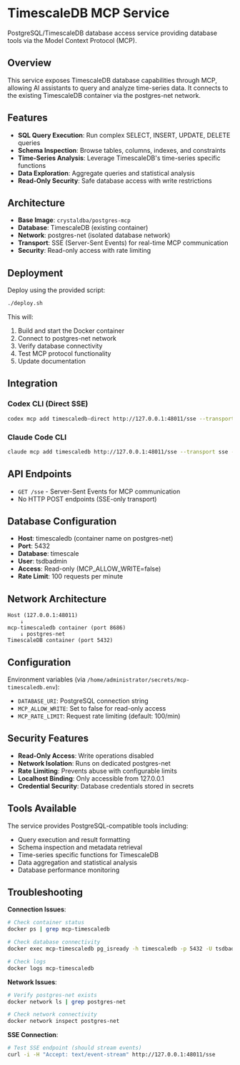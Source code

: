 # TimescaleDB MCP Service

PostgreSQL/TimescaleDB database access service providing database tools via the Model Context Protocol (MCP).

## Overview

This service exposes TimescaleDB database capabilities through MCP, allowing AI assistants to query and analyze time-series data. It connects to the existing TimescaleDB container via the postgres-net network.

## Features

- **SQL Query Execution**: Run complex SELECT, INSERT, UPDATE, DELETE queries
- **Schema Inspection**: Browse tables, columns, indexes, and constraints
- **Time-Series Analysis**: Leverage TimescaleDB's time-series specific functions
- **Data Exploration**: Aggregate queries and statistical analysis
- **Read-Only Security**: Safe database access with write restrictions

## Architecture

- **Base Image**: `crystaldba/postgres-mcp`
- **Database**: TimescaleDB (existing container)
- **Network**: postgres-net (isolated database network)
- **Transport**: SSE (Server-Sent Events) for real-time MCP communication
- **Security**: Read-only access with rate limiting

## Deployment

Deploy using the provided script:
```bash
./deploy.sh
```

This will:
1. Build and start the Docker container
2. Connect to postgres-net network
3. Verify database connectivity
4. Test MCP protocol functionality
5. Update documentation

## Integration

### Codex CLI (Direct SSE)
```bash
codex mcp add timescaledb-direct http://127.0.0.1:48011/sse --transport sse
```

### Claude Code CLI
```bash
claude mcp add timescaledb http://127.0.0.1:48011/sse --transport sse --scope user
```

## API Endpoints

- `GET /sse` - Server-Sent Events for MCP communication
- No HTTP POST endpoints (SSE-only transport)

## Database Configuration

- **Host**: timescaledb (container name on postgres-net)
- **Port**: 5432
- **Database**: timescale
- **User**: tsdbadmin
- **Access**: Read-only (MCP_ALLOW_WRITE=false)
- **Rate Limit**: 100 requests per minute

## Network Architecture

```
Host (127.0.0.1:48011)
    ↓
mcp-timescaledb container (port 8686)
    ↓ postgres-net
TimescaleDB container (port 5432)
```

## Configuration

Environment variables (via `/home/administrator/secrets/mcp-timescaledb.env`):
- `DATABASE_URI`: PostgreSQL connection string
- `MCP_ALLOW_WRITE`: Set to false for read-only access
- `MCP_RATE_LIMIT`: Request rate limiting (default: 100/min)

## Security Features

- **Read-Only Access**: Write operations disabled
- **Network Isolation**: Runs on dedicated postgres-net
- **Rate Limiting**: Prevents abuse with configurable limits
- **Localhost Binding**: Only accessible from 127.0.0.1
- **Credential Security**: Database credentials stored in secrets

## Tools Available

The service provides PostgreSQL-compatible tools including:
- Query execution and result formatting
- Schema inspection and metadata retrieval
- Time-series specific functions for TimescaleDB
- Data aggregation and statistical analysis
- Database performance monitoring

## Troubleshooting

**Connection Issues**:
```bash
# Check container status
docker ps | grep mcp-timescaledb

# Check database connectivity
docker exec mcp-timescaledb pg_isready -h timescaledb -p 5432 -U tsdbadmin

# Check logs
docker logs mcp-timescaledb
```

**Network Issues**:
```bash
# Verify postgres-net exists
docker network ls | grep postgres-net

# Check network connectivity
docker network inspect postgres-net
```

**SSE Connection**:
```bash
# Test SSE endpoint (should stream events)
curl -i -H "Accept: text/event-stream" http://127.0.0.1:48011/sse
```
